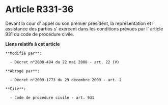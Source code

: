 # Article R331-36

Devant la cour d' appel ou son premier président, la représentation et l' assistance des parties s' exercent dans les
conditions prévues par l' article 931 du code de procédure civile.

**Liens relatifs à cet article**

	**Modifié par**:

	  - Décret n°2008-484 du 22 mai 2008 - art. 22 (V)

	**Abrogé par**:

	  - Décret n°2009-1773 du 29 décembre 2009 - art. 2

	**Cite**:

	  - Code de procédure civile - art. 931
